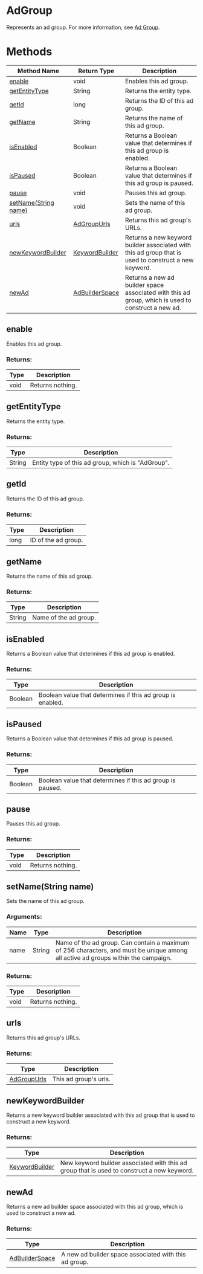 # AdGroup
Represents an ad group.  For more information, see [Ad Group](/bingads/guides/entity-hierarchy-limits#adgroup).
# Methods
|Method Name|Return Type|Description|
|-|-|-
[enable](#enable)|void|Enables this ad group.
[getEntityType](#getentitytype)|String|Returns the entity type.
[getId](#getid)|long|Returns the ID of this ad group.
[getName](#getname)|String|Returns the name of this ad group.
[isEnabled](#isenabled)|Boolean|Returns a Boolean value that determines if this ad group is enabled.
[isPaused](#ispaused)|Boolean|Returns a Boolean value that determines if this ad group is paused.
[pause](#pause)|void|Pauses this ad group.
[setName(String name)](#setname~string-name~)|void|Sets the name of this ad group.
[urls](#urls)|[AdGroupUrls](./AdGroupUrls)|Returns this ad group's URLs.
[newKeywordBuilder](#newkeywordbuilder)|[KeywordBuilder](./KeywordBuilder)|Returns a new keyword builder associated with this ad group that is used to construct a new keyword.
[newAd](#newad)|[AdBuilderSpace](./AdBuilderSpace)|Returns a new ad builder space associated with this ad group, which is used to construct a new ad.

## <a name="enable"></a>enable
Enables this ad group.

### Returns:
|Type|Description|
|-|-
void|Returns nothing.

## <a name="getentitytype"></a>getEntityType
Returns the entity type.

### Returns:
|Type|Description|
|-|-
String|Entity type of this ad group, which is "AdGroup".

## <a name="getid"></a>getId
Returns the ID of this ad group.

### Returns:
|Type|Description|
|-|-
long|ID of the ad group.

## <a name="getname"></a>getName
Returns the name of this ad group.

### Returns:
|Type|Description|
|-|-
String|Name of the ad group.

## <a name="isenabled"></a>isEnabled
Returns a Boolean value that determines if this ad group is enabled.

### Returns:
|Type|Description|
|-|-
Boolean|Boolean value that determines if this ad group is enabled.

## <a name="ispaused"></a>isPaused
Returns a Boolean value that determines if this ad group is paused.

### Returns:
|Type|Description|
|-|-
Boolean|Boolean value that determines if this ad group is paused.

## <a name="pause"></a>pause
Pauses this ad group.

### Returns:
|Type|Description|
|-|-
void|Returns nothing.

## <a name="setname~string-name~"></a>setName(String name)
Sets the name of this ad group.

### Arguments:
|Name|Type|Description|
|-|-|-
name|String|Name of the ad group. Can contain a maximum of 256 characters, and must be unique among all active ad groups within the campaign.
### Returns:
|Type|Description|
|-|-
void|Returns nothing.

## <a name="urls"></a>urls
Returns this ad group's URLs.

### Returns:
|Type|Description|
|-|-
[AdGroupUrls](./AdGroupUrls)|This ad group's urls.

## <a name="newkeywordbuilder"></a>newKeywordBuilder
Returns a new keyword builder associated with this ad group that is used to construct a new keyword.

### Returns:
|Type|Description|
|-|-
[KeywordBuilder](./KeywordBuilder)|New keyword builder associated with this ad group that is used to construct a new keyword.

## <a name="newad"></a>newAd
Returns a new ad builder space associated with this ad group, which is used to construct a new ad.

### Returns:
|Type|Description|
|-|-
[AdBuilderSpace](./AdBuilderSpace)|A new ad builder space associated with this ad group.

